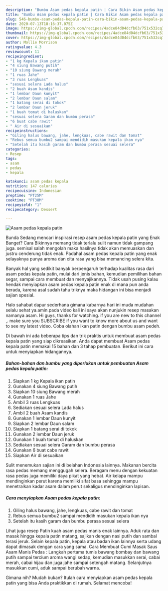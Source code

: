 ```yaml
---
description: "Bumbu Asam pedas kepala patin | Cara Bikin Asam pedas kepala patin Yang Menggugah Selera"
title: "Bumbu Asam pedas kepala patin | Cara Bikin Asam pedas kepala patin Yang Menggugah Selera"
slug: 546-bumbu-asam-pedas-kepala-patin-cara-bikin-asam-pedas-kepala-patin-yang-menggugah-selera
date: 2020-07-13T18:16:37.075Z
image: https://img-global.cpcdn.com/recipes/4adce84d04dcfb63/751x532cq70/asam-pedas-kepala-patin-foto-resep-utama.jpg
thumbnail: https://img-global.cpcdn.com/recipes/4adce84d04dcfb63/751x532cq70/asam-pedas-kepala-patin-foto-resep-utama.jpg
cover: https://img-global.cpcdn.com/recipes/4adce84d04dcfb63/751x532cq70/asam-pedas-kepala-patin-foto-resep-utama.jpg
author: Mollie Morrison
ratingvalue: 4.3
reviewcount: 11
recipeingredient:
- "1 kg Kepala ikan patin"
- "4 siung Bawang putih"
- "10 siung Bawang merah"
- "1 ruas Jahe"
- "3 ruas Lengkuas"
- "sesuai selera Lada halus"
- "2 buah Asam kandis"
- "1 lembar Daun kunyit"
- "2 lembar Daun salam"
- "1 batang serai di tokok"
- "2 lembar Daun jeruk"
- "1 buah tomat di haluskan"
- "sesuai selera Garam dan bumbu perasa"
- "6 buat cabe rawit"
- " Air di sesuaikan"
recipeinstructions:
- "Giling halus bawang, jahe, lengkuas, cabe rawit dan tomat"
- "Rebus semua bumbu2 sampai mendidih masukan kepala ikan nya"
- "Setelah itu kasih garam dan bumbu perasa sesuai selera"
categories:
- Resep
tags:
- asam
- pedas
- kepala

katakunci: asam pedas kepala 
nutrition: 147 calories
recipecuisine: Indonesian
preptime: "PT25M"
cooktime: "PT38M"
recipeyield: "1"
recipecategory: Dessert

---
```



![Asam pedas kepala patin](https://img-global.cpcdn.com/recipes/4adce84d04dcfb63/751x532cq70/asam-pedas-kepala-patin-foto-resep-utama.jpg)

Bunda Sedang mencari inspirasi resep asam pedas kepala patin yang Enak Banget? Cara Bikinnya memang tidak terlalu sulit namun tidak gampang juga. semisal salah mengolah maka hasilnya tidak akan memuaskan dan justru cenderung tidak enak. Padahal asam pedas kepala patin yang enak selayaknya punya aroma dan cita rasa yang bisa memancing selera kita.

Banyak hal yang sedikit banyak berpengaruh terhadap kualitas rasa dari asam pedas kepala patin, mulai dari jenis bahan, kemudian pemilihan bahan segar, sampai cara membuat dan menyajikannya. Tidak usah pusing kalau hendak menyiapkan asam pedas kepala patin enak di mana pun anda berada, karena asal sudah tahu triknya maka hidangan ini bisa menjadi sajian spesial.

Halo sahabat dapur sederhana gimana kabarnya hari ini muda mudahan selalu sehat ya.amin.pada video kali ini saya akan nunjukin resep masakan namanya asam. Hi guys, thanks for watching. if you are new to this channel ,. make sure you SUBSCRIBE if you want to know more about us and want to see my latest video. Coba olahan ikan patin dengan bumbu asam pedeh.


Di bawah ini ada beberapa tips dan trik praktis untuk membuat asam pedas kepala patin yang siap dikreasikan. Anda dapat membuat Asam pedas kepala patin memakai 15 bahan dan 3 tahap pembuatan. Berikut ini cara untuk menyiapkan hidangannya.

<!--inarticleads1-->

##### Bahan-bahan dan bumbu yang diperlukan untuk pembuatan Asam pedas kepala patin:

1. Siapkan 1 kg Kepala ikan patin
1. Gunakan 4 siung Bawang putih
1. Siapkan 10 siung Bawang merah
1. Gunakan 1 ruas Jahe
1. Ambil 3 ruas Lengkuas
1. Sediakan sesuai selera Lada halus
1. Ambil 2 buah Asam kandis
1. Gunakan 1 lembar Daun kunyit
1. Siapkan 2 lembar Daun salam
1. Siapkan 1 batang serai di tokok
1. Gunakan 2 lembar Daun jeruk
1. Gunakan 1 buah tomat di haluskan
1. Sediakan sesuai selera Garam dan bumbu perasa
1. Gunakan 6 buat cabe rawit
1. Siapkan  Air di sesuaikan


Sulit menemukan sajian ini di belahan Indonesia lainnya. Makanan bercita rasa pedas memang menggugah selera. Beragam menu dengan kekuatan rasa pedas juga memiliki daya pikat yang hebat. Air kelapa mampu mendinginkan perut karena memiliki sifat basa sehingga mampu menetralkan kadar asam dalam perut sekaligus mendinginkan lapisan. 

<!--inarticleads2-->

##### Cara menyiapkan Asam pedas kepala patin:

1. Giling halus bawang, jahe, lengkuas, cabe rawit dan tomat
1. Rebus semua bumbu2 sampai mendidih masukan kepala ikan nya
1. Setelah itu kasih garam dan bumbu perasa sesuai selera


Lihat juga resep Patin kuah asam pedas manis enak lainnya. Aduk rata dan masak hingga kepala patin matang, sajikan dengan nasi putih dan sambal terasi jeruk. Selain kepala patin, kepala atau badan ikan lainnya serta udang dapat dimasak dengan cara yang sama. Cara Membuat Cumi Masak Saus Asam Manis Pedas : Langkah pertama tumis bawang bombay dan bawang putih sampai tercium aroma wangi sedap, kemudian masukkan serai, cabai merah, cabai hijau dan juga jahe sampai setengah matang. Selanjutnya masukkan cumi, aduk sampai berubah warna. 

Gimana nih? Mudah bukan? Itulah cara menyiapkan asam pedas kepala patin yang bisa Anda praktikkan di rumah. Selamat mencoba!
